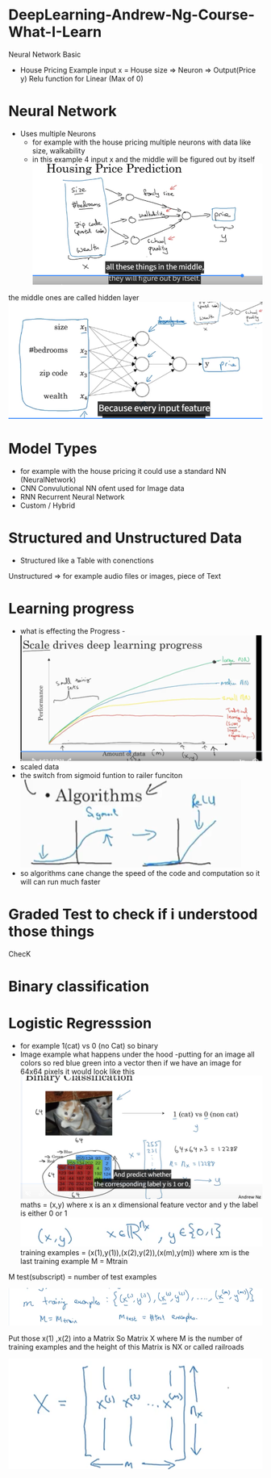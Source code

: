 # DeepLearning-Andrew-Ng-Course-What-I-Learn


Neural Network Basic
- House Pricing Example
input x = House size => Neuron => Output(Price y)
Relu function for Linear (Max of 0)

# Neural Network
- Uses multiple Neurons
    -  for example with the house pricing multiple neurons with data like size, walkability
    - in this example 4 input x and the middle will be figured out by itself
    ![alt text](image-1.png)


the middle ones are called hidden layer
![alt text](image-2.png)

# Model Types
- for example with the house pricing it could use a standard NN (NeuralNetwork)
- CNN Convulutional NN ofent used for Image data
- RNN Recurrent Neural Network
- Custom / Hybrid

# Structured and Unstructured Data
- Structured like a Table with conenctions

Unstructured => for example audio files or images, piece of Text

# Learning progress
- what is effecting the Progress
-![alt text](image-3.png)
- scaled data
- the switch from sigmoid funtion to railer funciton
![alt text](image-4.png)
- so algorithms cane change the speed of the code and computation so it will can run much faster 
# Graded Test to check if i understood those things
ChecK
# Binary classification
# Logistic Regresssion
-   for example  1(cat) vs 0 (no Cat) so binary
- Image example what happens under the hood
    -putting for an image all colors so red blue green into a vector then if we have an image for 64x64 pixels it would look like this
    ![alt text](image-5.png)
maths = (x,y) 
where x is an x dimensional feature vector
and y the label is either 0 or 1 
![alt text](image-6.png)
training examples = (x(1),y(1)),(x(2),y(2)),(x(m),y(m))
where xm is the last training example
M = Mtrain

M test(subscript) = number of test examples

![alt text](image-8.png)

Put those x(1) ,x(2) into a Matrix
So Matrix X where M is the number of training examples and the height of this Matrix is NX or called railroads

![alt text](image-7.png)